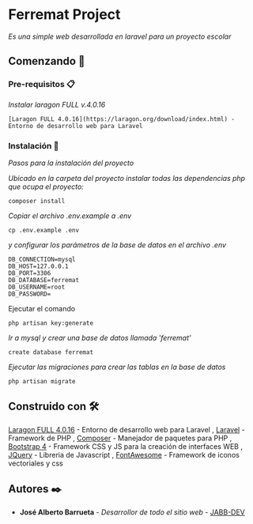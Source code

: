 # Ferremat Project

_Es una simple web desarrollada en laravel para un proyecto escolar_

## Comenzando 🚀

### Pre-requisitos 📋

_Instalar laragon FULL v.4.0.16_

```
[Laragon FULL 4.0.16](https://laragon.org/download/index.html) - Entorno de desarrollo web para Laravel
```

### Instalación 🔧

_Pasos para la instalación del proyecto_

_Ubicado en la carpeta del proyecto instalar todas las dependencias php que ocupa el proyecto:_

```
composer install
```

_Copiar el archivo .env.example a .env_

```
cp .env.example .env

```

_y configurar los parámetros de la base de datos en el archivo .env_

```
DB_CONNECTION=mysql
DB_HOST=127.0.0.1
DB_PORT=3306
DB_DATABASE=ferremat
DB_USERNAME=root
DB_PASSWORD=

```
Ejecutar el comando

```
php artisan key:generate
```

_Ir a mysql y crear una base de datos llamada 'ferremat'_

```
create database ferremat
```

_Ejecutar las migraciones para crear las tablas en la base de datos_

```
php artisan migrate
```

## Construido con 🛠️

[Laragon FULL 4.0.16](https://laragon.org/download/index.html) - Entorno de desarrollo web para Laravel
, [Laravel](https://laravel.com/) - Framework de PHP
, [Composer](https://getcomposer.org/) - Manejador de paquetes para PHP
, [Bootstrap 4](https://getbootstrap.com/) - Framework CSS y JS para la creación de interfaces WEB
, [JQuery](https://jquery.com/) - Libreria de Javascript
, [FontAwesome](https://fontawesome.com/) - Framework de iconos vectoriales y css

## Autores ✒️

* **José Alberto Barrueta** - *Desarrollor de todo el sitio web* - [JABB-DEV](https://github.com/JABB-DEV)
